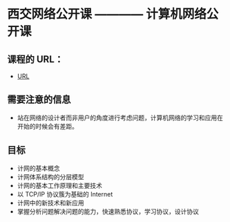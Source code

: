 # 西交网络公开课 ———— 计算机网络公开课

## 课程的 URL：

- [URL](http://v.youku.com/v_show/id_XNjAzMTcxNzQ0.html?spm=a2hzp.8253876.0.0&f=19689969)

## 需要注意的信息
- 站在网络的设计者而非用户的角度进行考虑问题，计算机网络的学习和应用在开始的时候会有差距。

## 目标

- 计网的基本概念
- 计网体系结构的分层模型
- 计网的基本工作原理和主要技术
- 以 TCP/IP 协议簇为基础的 Internet
- 计网中的新技术和新应用
- 掌握分析问题解决问题的能力，快速熟悉协议，学习协议，设计协议